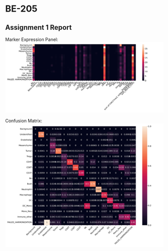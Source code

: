 # BE-205

## Assignment 1 Report

Marker Expression Panel:
<img src="Assignment 1/marker_expression.jpg">

Confusion Matrix:
<img src="Assignment 1/confusion_matrix.jpg">
